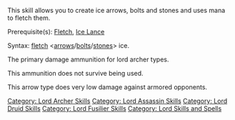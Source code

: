 This skill allows you to create ice arrows, bolts and stones and uses
mana to fletch them.

Prerequisite(s): [Fletch](Fletch "wikilink"), [Ice
Lance](Ice_Lance "wikilink")

Syntax: [fletch](Fletch "wikilink")
\<[arrows](:Category:_Arrows "wikilink")/[bolts](:Category:_Bolts "wikilink")/[stones](:Category:_Stones "wikilink")\>
ice.

The primary damage ammunition for lord archer types.

This ammunition does not survive being used.

This arrow type does very low damage against armored opponents.

[Category: Lord Archer Skills](Category:_Lord_Archer_Skills "wikilink")
[Category: Lord Assassin
Skills](Category:_Lord_Assassin_Skills "wikilink") [Category: Lord Druid
Skills](Category:_Lord_Druid_Skills "wikilink") [Category: Lord Fusilier
Skills](Category:_Lord_Fusilier_Skills "wikilink") [Category: Lord
Skills and Spells](Category:_Lord_Skills_and_Spells "wikilink")
